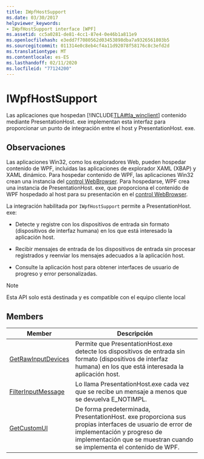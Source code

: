 ```yaml
---
title: IWpfHostSupport
ms.date: 03/30/2017
helpviewer_keywords:
- IWpfHostSupport interface [WPF]
ms.assetid: cc5a0281-de81-4cc1-87e4-0e46b1a811e9
ms.openlocfilehash: e3edd7f7080562d03453898dba7a9326561803b5
ms.sourcegitcommit: 011314e0c8eb4cf4a11d92078f58176c8c3efd2d
ms.translationtype: MT
ms.contentlocale: es-ES
ms.lasthandoff: 02/11/2020
ms.locfileid: "77124200"
---
```

# <a name="iwpfhostsupport"></a>IWpfHostSupport
Las aplicaciones que hospedan [!INCLUDE[TLA#tla_winclient](../../../../includes/tlasharptla-winclient-md.md)] contenido mediante PresentationHost. exe implementan esta interfaz para proporcionar un punto de integración entre el host y PresentationHost. exe.  
  
## <a name="remarks"></a>Observaciones  
 Las aplicaciones Win32, como los exploradores Web, pueden hospedar contenido de WPF, incluidas las aplicaciones de explorador XAML (XBAP) y XAML dinámico. Para hospedar contenido de WPF, las aplicaciones Win32 crean una instancia del [control WebBrowser](https://docs.microsoft.com/previous-versions/windows/internet-explorer/ie-developer/platform-apis/aa752040(v=vs.85)). Para hospedarse, WPF crea una instancia de PresentationHost. exe, que proporciona el contenido de WPF hospedado al host para su presentación en el [control WebBrowser](https://docs.microsoft.com/previous-versions/windows/internet-explorer/ie-developer/platform-apis/aa752040(v=vs.85)).  
  
 La integración habilitada por `IWpfHostSupport` permite a PresentationHost. exe:  
  
- Detecte y registre con los dispositivos de entrada sin formato (dispositivos de interfaz humana) en los que está interesado la aplicación host.  
  
- Recibir mensajes de entrada de los dispositivos de entrada sin procesar registrados y reenviar los mensajes adecuados a la aplicación host.  
  
- Consulte la aplicación host para obtener interfaces de usuario de progreso y error personalizadas.  
  
> [!NOTE]
> Esta API solo está destinada y es compatible con el equipo cliente local  
  
## <a name="members"></a>Members  
  
|Member|Descripción|  
|------------|-----------------|  
|[GetRawInputDevices](getrawinputdevices.md)|Permite que PresentationHost.exe detecte los dispositivos de entrada sin formato (dispositivos de interfaz humana) en los que está interesada la aplicación host.|  
|[FilterInputMessage](filterinputmessage.md)|Lo llama PresentationHost.exe cada vez que se recibe un mensaje a menos que se devuelva E_NOTIMPL.|  
|[GetCustomUI](getcustomui.md)|De forma predeterminada, PresentationHost. exe proporciona sus propias interfaces de usuario de error de implementación y progreso de implementación que se muestran cuando se implementa el contenido de WPF.|
